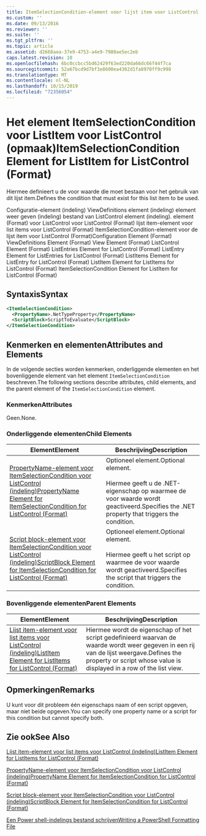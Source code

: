 ```yaml
---
title: ItemSelectionCondition-element voor lijst item voor ListControl (indeling) | Microsoft Docs
ms.custom: ''
ms.date: 09/13/2016
ms.reviewer: ''
ms.suite: ''
ms.tgt_pltfrm: ''
ms.topic: article
ms.assetid: d2668aea-37e9-4753-a4e9-7980ae5ec2eb
caps.latest.revision: 10
ms.openlocfilehash: 6bc0ccbcc5bd62429f63ed220da66dc66f44f7ca
ms.sourcegitcommit: 52a67bcd9d7bf3e8600ea4302d1fa8970ff9c998
ms.translationtype: MT
ms.contentlocale: nl-NL
ms.lasthandoff: 10/15/2019
ms.locfileid: "72356054"
---
```

# <a name="itemselectioncondition-element-for-listitem-for-listcontrol-format"></a><span data-ttu-id="0b632-102">Het element ItemSelectionCondition voor ListItem voor ListControl (opmaak)</span><span class="sxs-lookup"><span data-stu-id="0b632-102">ItemSelectionCondition Element for ListItem for ListControl (Format)</span></span>

<span data-ttu-id="0b632-103">Hiermee definieert u de voor waarde die moet bestaan voor het gebruik van dit lijst item.</span><span class="sxs-lookup"><span data-stu-id="0b632-103">Defines the condition that must exist for this list item to be used.</span></span>

<span data-ttu-id="0b632-104">Configuratie-element (indeling) ViewDefinitions element (indeling) element weer geven (indeling) bestand van ListControl element (indeling). element (Format) voor ListControl voor ListControl (Format) lijst item-element voor list items voor ListControl (Format) ItemSelectionCondition-element voor de lijst item voor ListControl (Format)</span><span class="sxs-lookup"><span data-stu-id="0b632-104">Configuration Element (Format) ViewDefinitions Element (Format) View Element (Format) ListControl Element (Format) ListEntries Element for ListControl (Format) ListEntry Element for ListEntries for ListControl (Format) ListItems Element for ListEntry for ListControl (Format) ListItem Element for ListItems for ListControl (Format) ItemSelectionCondition Element for ListItem for ListControl (Format)</span></span>

## <a name="syntax"></a><span data-ttu-id="0b632-105">Syntaxis</span><span class="sxs-lookup"><span data-stu-id="0b632-105">Syntax</span></span>

```xml
<ItemSelectionCondition>
  <PropertyName>.NetTypeProperty</PropertyName>
  <ScriptBlock>ScriptToEvaluate</ScriptBlock>
</ItemSelectionCondition>
```

## <a name="attributes-and-elements"></a><span data-ttu-id="0b632-106">Kenmerken en elementen</span><span class="sxs-lookup"><span data-stu-id="0b632-106">Attributes and Elements</span></span>

<span data-ttu-id="0b632-107">In de volgende secties worden kenmerken, onderliggende elementen en het bovenliggende element van het element `ItemSelectionCondition` beschreven.</span><span class="sxs-lookup"><span data-stu-id="0b632-107">The following sections describe attributes, child elements, and the parent element of the `ItemSelectionCondition` element.</span></span>

### <a name="attributes"></a><span data-ttu-id="0b632-108">Kenmerken</span><span class="sxs-lookup"><span data-stu-id="0b632-108">Attributes</span></span>

<span data-ttu-id="0b632-109">Geen.</span><span class="sxs-lookup"><span data-stu-id="0b632-109">None.</span></span>

### <a name="child-elements"></a><span data-ttu-id="0b632-110">Onderliggende elementen</span><span class="sxs-lookup"><span data-stu-id="0b632-110">Child Elements</span></span>

|<span data-ttu-id="0b632-111">Element</span><span class="sxs-lookup"><span data-stu-id="0b632-111">Element</span></span>|<span data-ttu-id="0b632-112">Beschrijving</span><span class="sxs-lookup"><span data-stu-id="0b632-112">Description</span></span>|
|-------------|-----------------|
|[<span data-ttu-id="0b632-113">PropertyName-element voor ItemSelectionCondition voor ListControl (indeling)</span><span class="sxs-lookup"><span data-stu-id="0b632-113">PropertyName Element for ItemSelectionCondition for ListControl (Format)</span></span>](./propertyname-element-for-itemselectioncondition-for-listcontrol-format.md)|<span data-ttu-id="0b632-114">Optioneel element.</span><span class="sxs-lookup"><span data-stu-id="0b632-114">Optional element.</span></span><br /><br /> <span data-ttu-id="0b632-115">Hiermee geeft u de .NET-eigenschap op waarmee de voor waarde wordt geactiveerd.</span><span class="sxs-lookup"><span data-stu-id="0b632-115">Specifies the .NET property that triggers the condition.</span></span>|
|[<span data-ttu-id="0b632-116">Script block-element voor ItemSelectionCondition voor ListControl (indeling)</span><span class="sxs-lookup"><span data-stu-id="0b632-116">ScriptBlock Element for ItemSelectionCondition for ListControl (Format)</span></span>](./scriptblock-element-for-itemselectioncondition-for-listcontrol-format.md)|<span data-ttu-id="0b632-117">Optioneel element.</span><span class="sxs-lookup"><span data-stu-id="0b632-117">Optional element.</span></span><br /><br /> <span data-ttu-id="0b632-118">Hiermee geeft u het script op waarmee de voor waarde wordt geactiveerd.</span><span class="sxs-lookup"><span data-stu-id="0b632-118">Specifies the script that triggers the condition.</span></span>|

### <a name="parent-elements"></a><span data-ttu-id="0b632-119">Bovenliggende elementen</span><span class="sxs-lookup"><span data-stu-id="0b632-119">Parent Elements</span></span>

|<span data-ttu-id="0b632-120">Element</span><span class="sxs-lookup"><span data-stu-id="0b632-120">Element</span></span>|<span data-ttu-id="0b632-121">Beschrijving</span><span class="sxs-lookup"><span data-stu-id="0b632-121">Description</span></span>|
|-------------|-----------------|
|[<span data-ttu-id="0b632-122">Lijst item-element voor list items voor ListControl (indeling)</span><span class="sxs-lookup"><span data-stu-id="0b632-122">ListItem Element for ListItems for ListControl (Format)</span></span>](./listitem-element-for-listitems-for-listcontrol-format.md)|<span data-ttu-id="0b632-123">Hiermee wordt de eigenschap of het script gedefinieerd waarvan de waarde wordt weer gegeven in een rij van de lijst weergave.</span><span class="sxs-lookup"><span data-stu-id="0b632-123">Defines the property or script whose value is displayed in a row of the list view.</span></span>|

## <a name="remarks"></a><span data-ttu-id="0b632-124">Opmerkingen</span><span class="sxs-lookup"><span data-stu-id="0b632-124">Remarks</span></span>

<span data-ttu-id="0b632-125">U kunt voor dit probleem één eigenschaps naam of een script opgeven, maar niet beide opgeven.</span><span class="sxs-lookup"><span data-stu-id="0b632-125">You can specify one property name or a script for this condition but cannot specify both.</span></span>

## <a name="see-also"></a><span data-ttu-id="0b632-126">Zie ook</span><span class="sxs-lookup"><span data-stu-id="0b632-126">See Also</span></span>

[<span data-ttu-id="0b632-127">Lijst item-element voor list items voor ListControl (indeling)</span><span class="sxs-lookup"><span data-stu-id="0b632-127">ListItem Element for ListItems for ListControl (Format)</span></span>](./listitem-element-for-listitems-for-listcontrol-format.md)

[<span data-ttu-id="0b632-128">PropertyName-element voor ItemSelectionCondition voor ListControl (indeling)</span><span class="sxs-lookup"><span data-stu-id="0b632-128">PropertyName Element for ItemSelectionCondition for ListControl (Format)</span></span>](./propertyname-element-for-itemselectioncondition-for-listcontrol-format.md)

[<span data-ttu-id="0b632-129">Script block-element voor ItemSelectionCondition voor ListControl (indeling)</span><span class="sxs-lookup"><span data-stu-id="0b632-129">ScriptBlock Element for ItemSelectionCondition for ListControl (Format)</span></span>](./scriptblock-element-for-itemselectioncondition-for-listcontrol-format.md)

[<span data-ttu-id="0b632-130">Een Power shell-indelings bestand schrijven</span><span class="sxs-lookup"><span data-stu-id="0b632-130">Writing a PowerShell Formatting File</span></span>](./writing-a-powershell-formatting-file.md)
